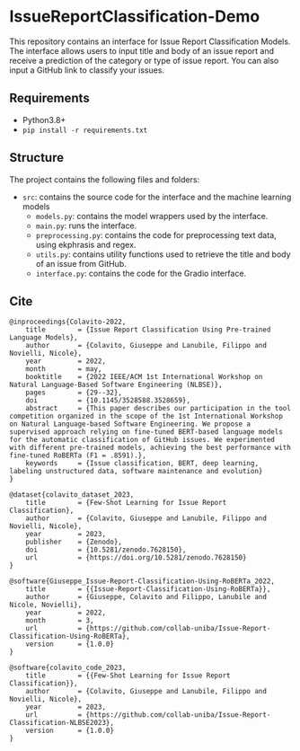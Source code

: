 # IssueReportClassification-Demo
This repository contains an interface for Issue Report Classification Models.
The interface allows users to input title and body of an issue report and receive a prediction of the category or type of issue report.
You can also input a GitHub link to classify your issues.

## Requirements
- Python3.8+
- ``` pip install -r requirements.txt ```

## Structure
The project contains the following files and folders:

- `src`: contains the source code for the interface and the machine learning models
	* `models.py`: contains the model wrappers used by the interface.
	* `main.py`: runs the interface.
	* `preprocessing.py`: contains the code for preprocessing text data, using ekphrasis and regex.
	* `utils.py`: contains utility functions used to retrieve the title and body of an issue from GitHub.
	* `interface.py`: contains the code for the Gradio interface.
    
## Cite
```
@inproceedings{Colavito-2022,
	title        = {Issue Report Classification Using Pre-trained Language Models},
	author       = {Colavito, Giuseppe and Lanubile, Filippo and Novielli, Nicole},
	year         = 2022,
	month        = may,
	booktitle    = {2022 IEEE/ACM 1st International Workshop on Natural Language-Based Software Engineering (NLBSE)},
	pages        = {29--32},
	doi          = {10.1145/3528588.3528659},
	abstract     = {This paper describes our participation in the tool competition organized in the scope of the 1st International Workshop on Natural Language-based Software Engineering. We propose a supervised approach relying on fine-tuned BERT-based language models for the automatic classification of GitHub issues. We experimented with different pre-trained models, achieving the best performance with fine-tuned RoBERTa (F1 = .8591).},
	keywords     = {Issue classification, BERT, deep learning, labeling unstructured data, software maintenance and evolution}
}
```

```
@dataset{colavito_dataset_2023,
	title        = {Few-Shot Learning for Issue Report Classification},
	author       = {Colavito, Giuseppe and Lanubile, Filippo and Novielli, Nicole},
	year         = 2023,
	publisher    = {Zenodo},
	doi          = {10.5281/zenodo.7628150},
	url          = {https://doi.org/10.5281/zenodo.7628150}
}
```
```
@software{Giuseppe_Issue-Report-Classification-Using-RoBERTa_2022,
	title        = {{Issue-Report-Classification-Using-RoBERTa}},
	author       = {Giuseppe, Colavito and Filippo, Lanubile and Nicole, Novielli},
	year         = 2022,
	month        = 3,
	url          = {https://github.com/collab-uniba/Issue-Report-Classification-Using-RoBERTa},
	version      = {1.0.0}
}
```
```
@software{colavito_code_2023,
	title        = {{Few-Shot Learning for Issue Report Classification}},
	author       = {Colavito, Giuseppe and Lanubile, Filippo and Novielli, Nicole},
	year         = 2023,
	url          = {https://github.com/collab-uniba/Issue-Report-Classification-NLBSE2023},
	version      = {1.0.0}
}
```

